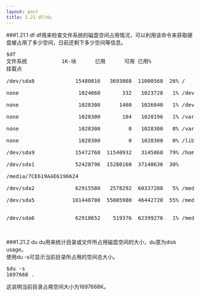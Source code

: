 ```yaml
---
layout: post
title: 1.21 df/du
---
```

###1.21.1 df
df用来检查文件系统的磁盘空间占用情况，可以利用该命令来获取硬盘被占用了多少空间，日前还剩下多少空间等信息。
<pre class='terminal bootcamp'>
<span class='codeline'>$df</span>
<span class='bash-output'>文件系统           1K-块      已用      可用 已用%
挂载点<br>
/dev/sda8             15480816   3693868  11000568  26% /<br>
none                   1024060       332   1023728   1% /dev <br>
none                   1028300      1460   1026840   1% /dev/shm <br>
none                   1028300       104   1028196   1% /var/run <br>
none                   1028300         0   1028300   0% /var/lock <br>
none                   1028300         0   1028300   0% /lib/init/rw <br>
/dev/sda9             15472768  11540932   3145860  79% /home <br>
/dev/sda1             52428796  15280160  37148636  30% <br>
/media/7CE619AAE6196624 <br>
/dev/sda2             62915580   2578292  60337288   5% /media/New Volume <br>
/dev/sda5            101448700  55005980  46442720  55% /media/Entertainment
<br>
/dev/sda6             62918652    519376  62399276   1% /media/New Volume <br>
</span>
</pre>

###1.21.2 du
du用来统计目录或文件所占用磁盘空间的大小，du意为disk usage。<br>
使用du -s可显示当前目录所占用的空间总大小。
<pre class='terminal bootcamp'>
<span class='codeline'>$du -s</span>
<span class='bash-output'>1697668 .</span>
</pre>
这说明当前目录占用空间大小为1697668K。
